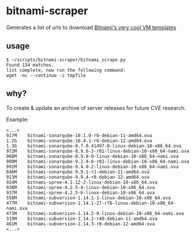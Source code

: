 # bitnami-scraper
Generates a list of urls to download [Bitnami's very cool VM templates](https://bitnami.com/stacks)

## usage
```
$ ~/scripts/bitnami-scraper/bitnami_scrape.py
Found 134 matches.
list complete, now run the following command:
wget -nc --continue -i tmpfile
```

## why?
To create & update an archive of server releases for future CVE research. 

Example:
```
<...>
917M	bitnami-sonarqube-10.1.0-r0-debian-11-amd64.ova
1.2G	bitnami-sonarqube-10.4.1-r0-debian-12-amd64.ova
1.3G	bitnami-sonarqube-8.7.0.41497-0-linux-debian-10-x86_64.ova
972M	bitnami-sonarqube-8.9.6-3-r01-linux-debian-10-x86_64-nami.ova
968M	bitnami-sonarqube-8.9.8-0-linux-debian-10-x86_64-nami.ova
980M	bitnami-sonarqube-9.2.4-6-r01-linux-debian-10-x86_64-nami.ova
991M	bitnami-sonarqube-9.4.0-2-linux-debian-10-x86_64-nami.ova
846M	bitnami-sonarqube-9.9.1-r1-debian-11-amd64.ova
913M	bitnami-sonarqube-9.9.4-r0-debian-12-amd64.ova
924M	bitnami-spree-4.1.12-2-linux-debian-10-x86_64.ova
938M	bitnami-spree-4.2.5-4-linux-debian-10-x86_64.ova
937M	bitnami-spree-4.2.5-6-linux-debian-10-x86_64.ova
558M	bitnami-subversion-1.14.1-1-linux-debian-10-x86_64.ova
477M	bitnami-subversion-1.14.1-27-r76-linux-debian-10-x86_64-nami.ova
473M	bitnami-subversion-1.14.2-0-linux-debian-10-x86_64-nami.ova
319M	bitnami-subversion-1.14.2-r40-debian-11-amd64.ova
461M	bitnami-subversion-1.14.3-r0-debian-12-amd64.ova
<...>
```
